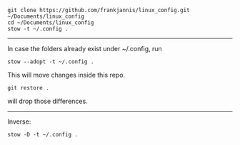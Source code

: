 ```
git clone https://github.com/frankjannis/linux_config.git ~/Documents/linux_config
cd ~/Documents/linux_config
stow -t ~/.config .
```

---
In case the folders already exist under ~/.config, run
```
stow --adopt -t ~/.config .
```
This will move changes inside this repo.

```
git restore .
```
will drop those differences.

---
Inverse:
```
stow -D -t ~/.config .
```
